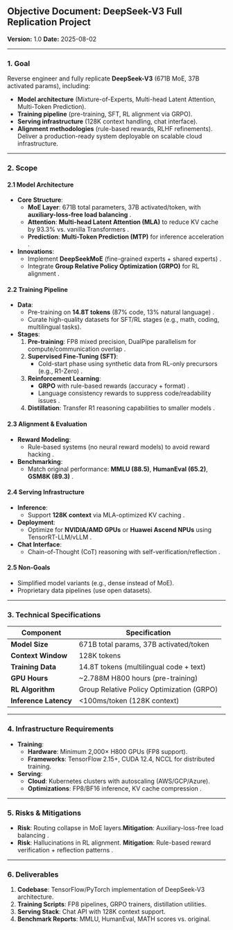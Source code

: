 ## **Objective Document: DeepSeek-V3 Full Replication Project**

**Version:** 1.0
**Date:** 2025-08-02

---

### **1. Goal**

Reverse engineer and fully replicate **DeepSeek-V3** (671B MoE, 37B activated params), including:

- **Model architecture** (Mixture-of-Experts, Multi-head Latent Attention, Multi-Token Prediction).
- **Training pipeline** (pre-training, SFT, RL alignment via GRPO).
- **Serving infrastructure** (128K context handling, chat interface).
- **Alignment methodologies** (rule-based rewards, RLHF refinements).
  Deliver a production-ready system deployable on scalable cloud infrastructure.

---

### **2. Scope**

#### **2.1 Model Architecture**

- **Core Structure**:
  - **MoE Layer**: 671B total parameters, 37B activated/token, with **auxiliary-loss-free load balancing** .
  - **Attention**: **Multi-head Latent Attention (MLA)** to reduce KV cache by 93.3% vs. vanilla Transformers .
  - **Prediction**: **Multi-Token Prediction (MTP)** for inference acceleration .
- **Innovations**:
  - Implement **DeepSeekMoE** (fine-grained experts + shared experts) .
  - Integrate **Group Relative Policy Optimization (GRPO)** for RL alignment .

#### **2.2 Training Pipeline**

- **Data**:
  - Pre-training on **14.8T tokens** (87% code, 13% natural language) .
  - Curate high-quality datasets for SFT/RL stages (e.g., math, coding, multilingual tasks).
- **Stages**:
  1. **Pre-training**: FP8 mixed precision, DualPipe parallelism for compute/communication overlap .
  2. **Supervised Fine-Tuning (SFT)**:
     - Cold-start phase using synthetic data from RL-only precursors (e.g., R1-Zero) .
  3. **Reinforcement Learning**:
     - **GRPO** with rule-based rewards (accuracy + format) .
     - Language consistency rewards to suppress code/readability issues .
  4. **Distillation**: Transfer R1 reasoning capabilities to smaller models .

#### **2.3 Alignment & Evaluation**

- **Reward Modeling**:
  - Rule-based systems (no neural reward models) to avoid reward hacking .
- **Benchmarking**:
  - Match original performance: **MMLU (88.5)**, **HumanEval (65.2)**, **GSM8K (89.3)** .

#### **2.4 Serving Infrastructure**

- **Inference**:
  - Support **128K context** via MLA-optimized KV caching .
- **Deployment**:
  - Optimize for **NVIDIA/AMD GPUs** or **Huawei Ascend NPUs** using TensorRT-LLM/vLLM .
- **Chat Interface**:
  - Chain-of-Thought (CoT) reasoning with self-verification/reflection .

#### **2.5 Non-Goals**

- Simplified model variants (e.g., dense instead of MoE).
- Proprietary data pipelines (use open datasets).

---

### **3. Technical Specifications**

| **Component**         | **Specification**                   |
| --------------------------- | ----------------------------------------- |
| **Model Size**        | 671B total params, 37B activated/token    |
| **Context Window**    | 128K tokens                               |
| **Training Data**     | 14.8T tokens (multilingual code + text)   |
| **GPU Hours**         | ~2.788M H800 hours (pre-training)         |
| **RL Algorithm**      | Group Relative Policy Optimization (GRPO) |
| **Inference Latency** | <100ms/token (128K context)               |

---

### **4. Infrastructure Requirements**

- **Training**:
  - **Hardware**: Minimum 2,000× H800 GPUs (FP8 support).
  - **Frameworks**: TensorFlow 2.15+, CUDA 12.4, NCCL for distributed training.
- **Serving**:
  - **Cloud**: Kubernetes clusters with autoscaling (AWS/GCP/Azure).
  - **Optimizations**: FP8/BF16 inference, KV cache compression .

---

### **5. Risks & Mitigations**

- **Risk**: Routing collapse in MoE layers.**Mitigation**: Auxiliary-loss-free load balancing .
- **Risk**: Hallucinations in RL alignment.
  **Mitigation**: Rule-based reward verification + reflection patterns .

---

### **6. Deliverables**

1. **Codebase**: TensorFlow/PyTorch implementation of DeepSeek-V3 architecture.
2. **Training Scripts**: FP8 pipelines, GRPO trainers, distillation utilities.
3. **Serving Stack**: Chat API with 128K context support.
4. **Benchmark Reports**: MMLU, HumanEval, MATH scores vs. original.
